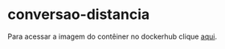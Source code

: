 # conversao-distancia

Para acessar a imagem do contêiner no dockerhub clique [aqui](https://hub.docker.com/r/josuelfeitosa/conversao-distancia).
